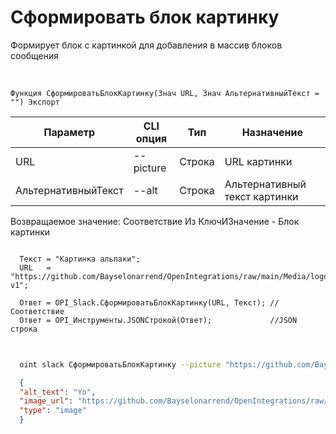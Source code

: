 ﻿---
sidebar_position: 1
---

# Сформировать блок картинку
 Формирует блок с картинкой для добавления в массив блоков сообщения


<br/>


`Функция СформироватьБлокКартинку(Знач URL, Знач АльтернативныйТекст = "") Экспорт`

  | Параметр | CLI опция | Тип | Назначение |
  |-|-|-|-|
  | URL | --picture | Строка | URL картинки |
  | АльтернативныйТекст | --alt | Строка | Альтернативный текст картинки |

  
  Возвращаемое значение:   Соответствие Из КлючИЗначение -  Блок картинки





```bsl title="Пример кода"
  
  Текст = "Картинка альпаки";
  URL   = "https://github.com/Bayselonarrend/OpenIntegrations/raw/main/Media/logo.png?v1";
  
  Ответ = OPI_Slack.СформироватьБлокКартинку(URL, Текст); //Соответствие
  Ответ = OPI_Инструменты.JSONСтрокой(Ответ);             //JSON строка
  
```
	


```sh title="Пример команды CLI"
    
  oint slack СформироватьБлокКартинку --picture "https://github.com/Bayselonarrend/OpenIntegrations/raw/main/Media/logo.png?v1" --alt %alt%

```

```json title="Результат"
  {
  "alt_text": "Yo",
  "image_url": "https://github.com/Bayselonarrend/OpenIntegrations/raw/main/Media/logo.png?v1",
  "type": "image"
  }
```
